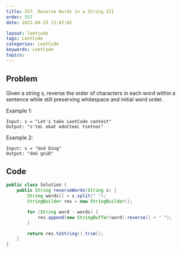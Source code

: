 ```yaml
---
title: 557. Reverse Words in a String III
order: 557
date: 2021-04-25 13:42:02

layout: leetcode
tags: LeetCode
categories: LeetCode
keywords: LeetCode
topics:
---
```


## Problem

Given a string s, reverse the order of characters in each word within a sentence while still preserving whitespace and initial word order.

Example 1:
```
Input: s = "Let's take LeetCode contest"
Output: "s'teL ekat edoCteeL tsetnoc"
```
Example 2:
```
Input: s = "God Ding"
Output: "doG gniD"
```
## Code

```java
public class Solution {
    public String reverseWords(String s) {
        String words[] = s.split(" ");
        StringBuilder res = new StringBuilder();

        for (String word : words) {
            res.append(new StringBuffer(word).reverse() + " ");
        }

        return res.toString().trim();
    }
}
```
